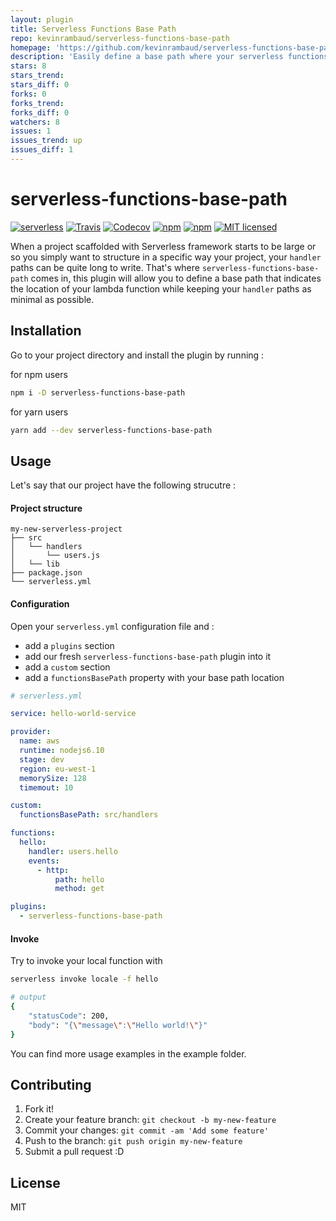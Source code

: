 ```yaml
---
layout: plugin
title: Serverless Functions Base Path
repo: kevinrambaud/serverless-functions-base-path
homepage: 'https://github.com/kevinrambaud/serverless-functions-base-path'
description: 'Easily define a base path where your serverless functions are located.'
stars: 8
stars_trend: 
stars_diff: 0
forks: 0
forks_trend: 
forks_diff: 0
watchers: 8
issues: 1
issues_trend: up
issues_diff: 1
---
```



# serverless-functions-base-path

[![serverless](http://public.serverless.com/badges/v3.svg)](http://www.serverless.com)
[![Travis](https://img.shields.io/travis/kevinrambaud/serverless-functions-base-path.svg)](https://travis-ci.org/kevinrambaud/serverless-functions-base-path)
[![Codecov](https://img.shields.io/codecov/c/github/kevinrambaud/serverless-functions-base-path.svg)](https://codecov.io/gh/kevinrambaud/serverless-functions-base-path)
[![npm](https://img.shields.io/npm/v/serverless-functions-base-path.svg)](https://www.npmjs.com/package/serverless-functions-base-path)
[![npm](https://img.shields.io/npm/dt/serverless-functions-base-path.svg)](https://www.npmjs.com/package/serverless-functions-base-path)
[![MIT licensed](https://img.shields.io/badge/license-MIT-blue.svg)](https://raw.githubusercontent.com/kevinrambaud/serverless-functions-path/master/LICENSE)

When a project scaffolded with Serverless framework starts to be large or so you simply want to structure in a specific way your project, your `handler` paths can be quite long to write. That's where `serverless-functions-base-path` comes in, this plugin will allow you to define a base path that indicates the location of your lambda function while keeping your `handler` paths as minimal as possible.

## Installation

Go to your project directory and install the plugin by running :

for npm users

```bash
npm i -D serverless-functions-base-path
```

for yarn users

```bash
yarn add --dev serverless-functions-base-path
```

## Usage

Let's say that our project have the following strucutre :

#### Project structure

```
my-new-serverless-project
├── src
│   └── handlers
│       └── users.js
│   └── lib
├── package.json
└── serverless.yml
```

#### Configuration

Open your `serverless.yml` configuration file and :

* add a `plugins` section
* add our fresh `serverless-functions-base-path` plugin into it
* add a `custom` section
* add a `functionsBasePath` property with your base path location

```yaml
# serverless.yml

service: hello-world-service

provider:
  name: aws
  runtime: nodejs6.10
  stage: dev
  region: eu-west-1
  memorySize: 128
  timemout: 10

custom:
  functionsBasePath: src/handlers

functions:
  hello:
    handler: users.hello
    events:
      - http:
          path: hello
          method: get

plugins:
  - serverless-functions-base-path
```

#### Invoke

Try to invoke your local function with

```bash
serverless invoke locale -f hello

# output
{
    "statusCode": 200,
    "body": "{\"message\":\"Hello world!\"}"
}
```

You can find more usage examples in the example folder.

## Contributing

1. Fork it!
2. Create your feature branch: `git checkout -b my-new-feature`
3. Commit your changes: `git commit -am 'Add some feature'`
4. Push to the branch: `git push origin my-new-feature`
5. Submit a pull request :D

## License

MIT

